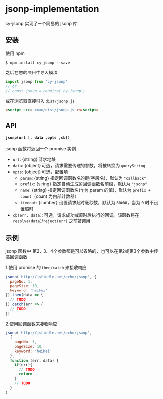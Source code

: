 # jsonp-implementation

cy-jsonp 实现了一个简易的 jsonp 库

## 安装

使用 npm 

```shell
$ npm install cy-jsonp --save
```

之后在您的项目中导入模块


```javascript
import jsonp from 'cy-jsonp'
// or 
// const jsonp = require('cy-jsonp')
```

或在浏览器直接引入 `dist/jsonp.js`

```html
<script src="xxxx/dist/jsonp.js"></script>
```

## API
#### `jsonp(url [, data ,opts ,cb])`

jsonp 函数将返回一个 promise 实例

* `url`: {string} 请求地址
* `data`: {object} 可选，请求需要传递的参数，将被转换为 `queryString`
* `opts`: {object} 可选，配置项
    * `param`: {string} 指定回调函数名的键(字段名)，默认为 `"callback"`
    * `prefix`: {string} 指定自动生成的回调函数名前缀，默认为 `"jsonp"`
    * `name`: {string} 指定回调函数名(作为 param 的值)，默认为 `prefix + count`（count 为内部计数器）
    * `timeout`: {number} 设置请求超时毫秒数，默认为 `60000`，当为 `0` 时不设置超时
* `cb(err, data)`: 可选，请求成功或超时后执行的回调。该函数将在 `resolve(data)`/`reject(err)` 之前被调用

## 示例

jsonp 函数中 第2、3、4个参数都是可以省略的，也可以在第2或第3个参数中传递回调函数

1.使用 promise 的 `then/catch` 来接收响应

```javascript
jsonp('http://jsfiddle.net/echo/jsonp', {
  pageNo: 1,
  pageSize: 10,
  keyword: 'heihei'
}).then(data => {
  // TODO
}).catch(err => {
  // TODO
})
```

2.使用回调函数来接收响应

```javascript
jsonp('http://jsfiddle.net/echo/jsonp',
  {
    pageNo: 1,
    pageSize: 10,
    keyword: 'heihei'
  },
  function (err, data) {
    if(err){
      // TODO
      return
    }
    // TODO
  }
)
```

